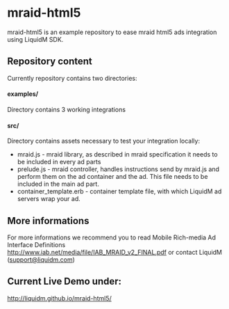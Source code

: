 mraid-html5
===========
mraid-html5 is an example repository to ease mraid html5 ads integration using LiquidM SDK.

## Repository content

Currently repository contains two directories:

#### examples/

Directory contains 3 working integrations

#### src/

Directory contains assets necessary to test your integration locally:

* mraid.js - mraid library, as described in mraid specification it needs to be included in every ad parts
* prelude.js - mraid controller, handles instructions send by mraid.js and perform them on the ad container and the ad. This file needs to be included in the main ad part.
* container_template.erb - container template file, with which LiquidM ad servers wrap your ad.

## More informations

For more informations we recommend you to read Mobile Rich-media Ad Interface Definitions http://www.iab.net/media/file/IAB_MRAID_v2_FINAL.pdf or contact LiquidM (support@liquidm.com)


## Current Live Demo under:

http://liquidm.github.io/mraid-html5/
